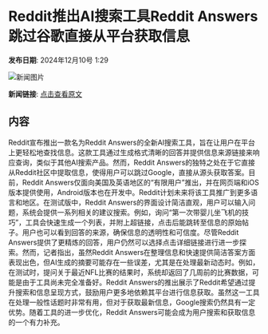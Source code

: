 # Reddit推出AI搜索工具Reddit Answers 跳过谷歌直接从平台获取信息

**发布日期**: 2024年12月10号 1:29

![新闻图片](https://pic.chinaz.com/picmap/thumb/202304231721019071_2.jpg)

**新闻链接**: [点击查看原文](https://www.aibase.com/zh/news/13806)

## 内容

Reddit宣布推出一款名为Reddit Answers的全新AI搜索工具，旨在让用户在平台上更轻松地查找信息。这款工具通过生成格式清晰的回答并提供信息来源链接来响应查询，类似于其他AI搜索产品。然而，Reddit Answers的独特之处在于它直接从Reddit社区中提取信息，使得用户可以跳过Google，直接从源头获取答案。目前，Reddit Answers仅面向美国及英语地区的“有限用户”推出，并在网页端和iOS版本提供使用，Android版本也在开发中。Reddit计划未来将该工具推广到更多语言和地区。在测试版中，Reddit Answers的界面设计简洁直观，用户可以输入问题，系统会提供一系列相关的建议搜索。例如，询问“第一次带婴儿坐飞机的技巧”，工具会快速生成一个列表，并附上超链接，点击后能跳转至信息的原始帖子。用户也可以看到回答的来源，确保信息的透明性和可信度。尽管Reddit Answers提供了更精炼的回答，用户仍然可以选择点击详细链接进行进一步探索。然而，记者指出，虽然Reddit Answers在整理信息和快速提供简洁答案方面表现出色，但AI生成的摘要可能存在一些误差，尤其是在处理最新动态时。例如，在测试时，提问关于最近NFL比赛的结果时，系统却返回了几周前的比赛数据，可能是由于工具尚未完全准备好。Reddit Answers的推出展示了Reddit希望通过提升搜索和信息呈现方式，鼓励用户更多地依赖其平台进行信息获取。虽然这一工具在处理一般性话题时非常有用，但对于获取最新信息，Google搜索仍然具有一定优势。随着工具的进一步优化，Reddit Answers可能会成为用户搜索和获取信息的一个有力补充。
